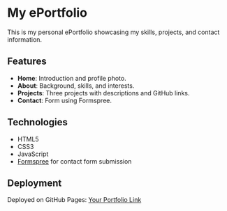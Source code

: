 # My ePortfolio

This is my personal ePortfolio showcasing my skills, projects, and contact information.

## Features
- **Home**: Introduction and profile photo.
- **About**: Background, skills, and interests.
- **Projects**: Three projects with descriptions and GitHub links.
- **Contact**: Form using Formspree.

## Technologies
- HTML5
- CSS3
- JavaScript
- [Formspree](https://formspree.io/) for contact form submission

## Deployment
Deployed on GitHub Pages: [Your Portfolio Link](https://<your-username>.github.io/ePortfolio)
